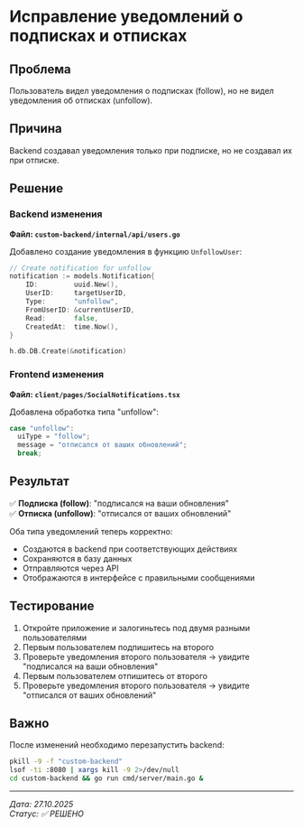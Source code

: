 # Исправление уведомлений о подписках и отписках

## Проблема
Пользователь видел уведомления о подписках (follow), но не видел уведомления об отписках (unfollow).

## Причина
Backend создавал уведомления только при подписке, но не создавал их при отписке.

## Решение

### Backend изменения
**Файл: `custom-backend/internal/api/users.go`**

Добавлено создание уведомления в функцию `UnfollowUser`:

```go
// Create notification for unfollow
notification := models.Notification{
    ID:         uuid.New(),
    UserID:     targetUserID,
    Type:       "unfollow",
    FromUserID: &currentUserID,
    Read:       false,
    CreatedAt:  time.Now(),
}

h.db.DB.Create(&notification)
```

### Frontend изменения
**Файл: `client/pages/SocialNotifications.tsx`**

Добавлена обработка типа "unfollow":

```typescript
case "unfollow":
  uiType = "follow";
  message = "отписался от ваших обновлений";
  break;
```

## Результат

✅ **Подписка (follow)**: "подписался на ваши обновления"  
✅ **Отписка (unfollow)**: "отписался от ваших обновлений"

Оба типа уведомлений теперь корректно:
- Создаются в backend при соответствующих действиях
- Сохраняются в базу данных
- Отправляются через API
- Отображаются в интерфейсе с правильными сообщениями

## Тестирование

1. Откройте приложение и залогиньтесь под двумя разными пользователями
2. Первым пользователем подпишитесь на второго
3. Проверьте уведомления второго пользователя → увидите "подписался на ваши обновления"
4. Первым пользователем отпишитесь от второго
5. Проверьте уведомления второго пользователя → увидите "отписался от ваших обновлений"

## Важно
После изменений необходимо перезапустить backend:
```bash
pkill -9 -f "custom-backend"
lsof -ti :8080 | xargs kill -9 2>/dev/null
cd custom-backend && go run cmd/server/main.go &
```

---
*Дата: 27.10.2025*  
*Статус: ✅ РЕШЕНО*
